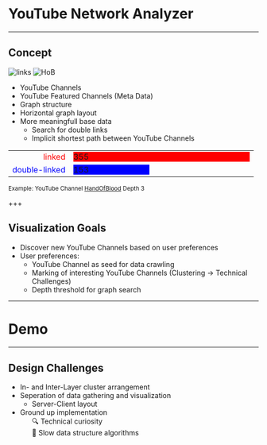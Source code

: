 # YouTube Network Analyzer
---

## Concept

![links](assets/links.png)
![HoB](assets/HoB.png)
- YouTube Channels 
- YouTube Featured Channels (Meta Data)
- Graph structure
- Horizontal graph layout 
- More meaningfull base data
  - Search for double links
  - Implicit shortest path between YouTube Channels
<div>
<table style="border:none;">
<tr>
<td style="text-align:right;">
<span style="color:red;"> linked </span>
</td>
<td>
<div style="width:355px; background-color:red;">
  355
  </div>
</td>
</tr>
<tr>
<td style="text-align:right;">
  <span style="color:blue;"> double-linked </span>
</td>
<td>
<div style="width:153px; background-color:blue;">
  153
  </div>
</td>
</tr>
</table>
<small>Example: YouTube Channel <a href="https://www.youtube.com/user/HandIOfIBlood">HandOfBlood</a>
Depth 3</small>
</div>




+++

## Visualization Goals

- Discover new YouTube Channels based on user preferences
- User preferences:
  - YouTube Channel as seed for data crawling
  - Marking of interesting YouTube Channels (Clustering -> Technical Challenges)
  - Depth threshold for graph search

---

# Demo

---

## Design Challenges

- In- and Inter-Layer cluster arrangement
- Seperation of data gathering and visualization
  - Server-Client layout
- Ground up implementation
  <ul style="list-style: none;">
    <li>🔍 Technical curiosity </li>
    <li>🐢 Slow data structure algorithms </li>
  </ul>

